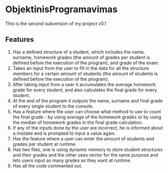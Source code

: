 # ObjektinisProgramavimas

This is the second subversion of my project v0.1

## Features

1. Has a defined structure of a student, which includes the name, surname, homework grades (the amount of grades per student is defined before the execution of the program), and grade of the exam.
2. Takes an input from the user to fill in the data for all the structure members for a certain amount of students (the amount of students is defined before the execution of the program).
3. After taking input from a user it accumulates the average homework grade for every student, and also calculates the final grade for every student.
4. At the end of the program it outputs the name, surname and final grade of every single student to the console.
5. Has a feature where the user can choose what method to use to count the final grade - by using average of the homework grades or by using the median of homework grades in the final grade calculation.
6. If any of the inputs done by the user are incorrect, he is informed about a mistake and is prompted to input a value again.
7. Has the feature where a user can enter the amount of students and grades per student at runtime.
8. Has two files, one is using dynamic memory to store student structures and their grades and the other uses vector for the same purpose and lets users input as many grades as they want at runtime.
9. Has all the code commented out.